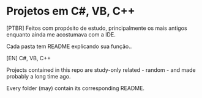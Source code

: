 # Projetos em C#, VB, C++

[PTBR]
Feitos com propósito de estudo, principalmente os mais antigos enquanto ainda me acostumava com a IDE.

Cada pasta tem README explicando sua função.. 

[EN]
C#, VB, C++

Projects contained in this repo are study-only related - random - and made probably a long time ago.

Every folder (may) contain its corresponding README.
